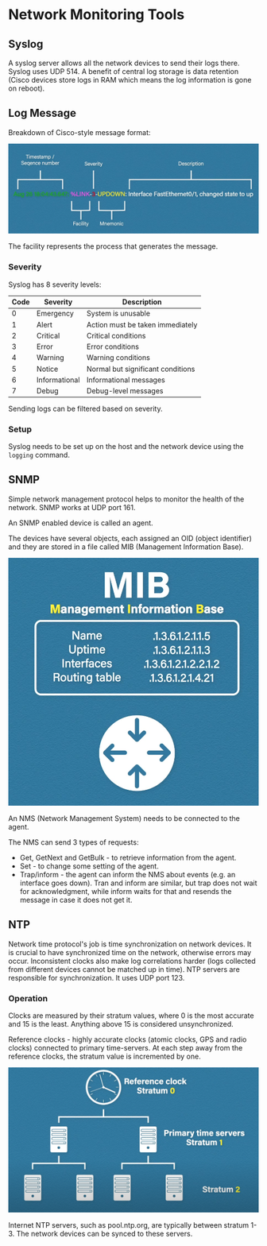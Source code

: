 # Network Monitoring Tools

## Syslog

A syslog server allows all the network devices to send their logs there. Syslog uses UDP 514. A benefit of central log storage is data retention (Cisco devices store logs in RAM which means the log information is gone on reboot).

## Log Message

Breakdown of Cisco-style message format:

![](./images/network_monitoring_tools/syslog_message.png)

The facility represents the process that generates the message.

### Severity

Syslog has 8 severity levels:

| Code | Severity      | Description                       |
|------|---------------|-----------------------------------|
| 0    | Emergency     | System is unusable                |
| 1    | Alert         | Action must be taken immediately  |
| 2    | Critical      | Critical conditions               |
| 3    | Error         | Error conditions                  |
| 4    | Warning       | Warning conditions                |
| 5    | Notice        | Normal but significant conditions |
| 6    | Informational | Informational messages            |
| 7    | Debug         | Debug-level messages              |

Sending logs can be filtered based on severity.

### Setup

Syslog needs to be set up on the host and the network device using the `logging` command.

## SNMP

Simple network management protocol helps to monitor the health of the network. SNMP works at UDP port 161.

An SNMP enabled device is called an agent.

The devices have several objects, each assigned an OID (object identifier) and they are stored in a file called MIB (Management Information Base).

![](./images/network_monitoring_tools/snmp_mib.png)

An NMS (Network Management System) needs to be connected to the agent.

The NMS can send 3 types of requests:
* Get, GetNext and GetBulk - to retrieve information from the agent. 
* Set - to change some setting of the agent.
* Trap/inform - the agent can inform the NMS about events (e.g. an interface goes down). Tran and inform are similar, but trap does not wait for acknowledgment, while inform waits for that and resends the message in case it does not get it.

## NTP

Network time protocol's job is time synchronization on network devices. It is crucial to have synchronized time on the network, otherwise errors may occur. Inconsistent clocks also make log correlations harder (logs collected from different devices cannot be matched up in time). NTP servers are responsible for synchronization. It uses UDP port 123.

### Operation

Clocks are measured by their stratum values, where 0 is the most accurate and 15 is the least. Anything above 15 is considered unsynchronized.

Reference clocks - highly accurate clocks (atomic clocks, GPS and radio clocks) connected to primary time-servers. At each step away from the reference clocks, the stratum value is incremented by one.

![](./images/network_monitoring_tools/stratum.png)

Internet NTP servers, such as pool.ntp.org, are typically between stratum 1-3. The network devices can be synced to these servers.